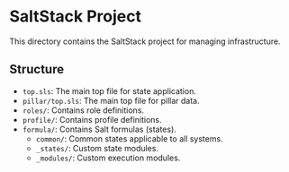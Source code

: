 # SaltStack Project

This directory contains the SaltStack project for managing infrastructure.

## Structure

- `top.sls`: The main top file for state application.
- `pillar/top.sls`: The main top file for pillar data.
- `roles/`: Contains role definitions.
- `profile/`: Contains profile definitions.
- `formula/`: Contains Salt formulas (states).
  - `common/`: Common states applicable to all systems.
  - `_states/`: Custom state modules.
  - `_modules/`: Custom execution modules.
